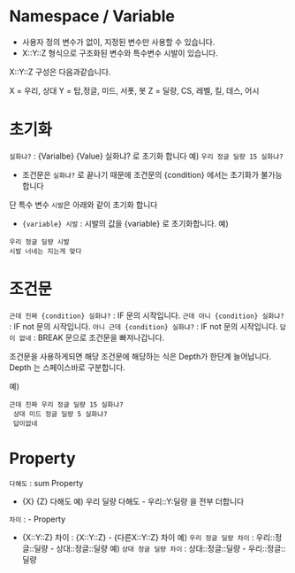 # Namespace / Variable
- 사용자 정의 변수가 없이, 지정된 변수만 사용할 수 있습니다.
- X::Y::Z 형식으로 구조화된 변수와 특수변수 시발이 있습니다.

X::Y::Z 구성은 다음과같습니다.

X = 우리, 상대
Y = 탑,정글, 미드, 서폿, 봇
Z = 딜량, CS, 레벨, 킬, 데스, 어시

# 초기화
`실화냐?` : {Varialbe} {Value} 실화냐? 로 초기화 합니다
예) `우리 정글 딜량 15 실화냐?`

- 조건문은 `실화냐?` 로 끝나기 때문에 조건문의 {condition} 에서는 초기화가 불가능합니다

단 특수 변수 `시발`은 아래와 같이 초기화 합니다
- `{variable} 시발` : 시발의 값을 {variable} 로 초기화합니다.
예) 

```
우리 정글 딜량 시발
시발 너네는 지는게 맞다
```

# 조건문
`근데 진짜 {condition} 실화냐?` : IF 문의 시작입니다.
`근데 아니 {condition} 실화냐?` : IF not 문의 시작입니다.
`아니 근데 {condition} 실화냐?` : IF not 문의 시작입니다.
`답이 없네` : BREAK 문으로 조건문을 빠저나갑니다.

조건문을 사용하게되면 해당 조건문에 해당하는 식은 Depth가 한단계 늘어납니다. Depth 는 스페이스바로 구분합니다.

예)
```
근데 진짜 우리 정글 딜량 15 실화냐?
 상대 미드 정글 딜량 5 실화냐?
 답이없네
```

# Property
`다해도`  : sum Property
- {X} {Z} 다해도 
예) 우리 딜량 다해도 - 우리::Y:딜량 을 전부 더합니다

`차이` : - Property
- {X::Y::Z} 차이 : {X::Y::Z} - {다른X::Y::Z} 차이
예) `우리 정글 딜량 차이` : 우리::정글::딜량 - 상대::정글::딜량
예) `상대 정글 딜량 차이` : 상대::정글::딜량 - 우리::정글::딜량
